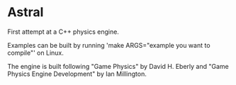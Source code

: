 # Astral
First attempt at a C++ physics engine. 

Examples can be built by running 'make ARGS="example you want to compile"' on Linux. 

The engine is built following "Game Physics" by David H. Eberly and "Game Physics Engine Development" by Ian Millington.
